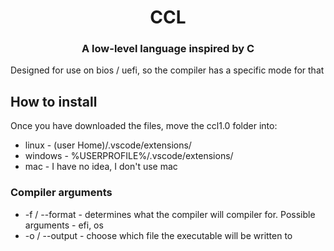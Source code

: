 <h1 align="center">CCL</h1>
<h3 align="center">A low-level language inspired by C</h3>

<p>Designed for use on bios / uefi, so the compiler has a specific mode for that</p>

<h2>How to install</h2>
<p>Once you have downloaded the files, move the ccl1.0 folder into:
<ul>
    <li>linux   - (user Home)/.vscode/extensions/</li>
    <li>windows - %USERPROFILE%/.vscode/extensions/</li>
    <li>mac     - I have no idea, I don't use mac</li>
</ul>

<h3>Compiler arguments</h3>

<ul>
    <li>-f / --format - determines what the compiler will compiler for. Possible arguments - efi, os</li>
    <li>-o / --output - choose which file the executable will be written to</li>
</ul>